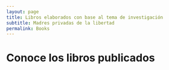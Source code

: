 ```yaml
---
layout: page
title: Libros elaborados con base al tema de investigación
subtitle: Madres privadas de la libertad
permalink: Books
---
```

# Conoce los libros publicados
